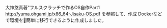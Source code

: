 大神悠真著"フルスクラッチで作るOS自作Part1 http://yuma.ohgami.jp/x86_64-Jisaku-OS.pdf を参照して、作成
Dockerなどで環境を簡単に移行できるように作成しました。
